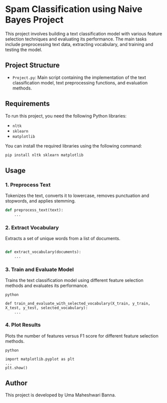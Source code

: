 # Spam Classification using Naive Bayes Project

This project involves building a text classification model with various feature selection techniques and evaluating its performance. The main tasks include preprocessing text data, extracting vocabulary, and training and testing the model.

## Project Structure

- `Project.py`: Main script containing the implementation of the text classification model, text preprocessing functions, and evaluation methods.

## Requirements

To run this project, you need the following Python libraries:

- `nltk`
- `sklearn`
- `matplotlib`

You can install the required libraries using the following command:

```bash
pip install nltk sklearn matplotlib

```
## Usage

### 1. Preprocess Text

Tokenizes the text, converts it to lowercase, removes punctuation and stopwords, and applies stemming.

```python
def preprocess_text(text):
    ...
```

### 2. Extract Vocabulary
Extracts a set of unique words from a list of documents.

```python

def extract_vocabulary(documents):
    ...
```

### 3. Train and Evaluate Model
Trains the text classification model using different feature selection methods and evaluates its performance.
```
python

def train_and_evaluate_with_selected_vocabulary(X_train, y_train, X_test, y_test, selected_vocabulary):
    ...
```

### 4. Plot Results
Plots the number of features versus F1 score for different feature selection methods.
```
python

import matplotlib.pyplot as plt
...
plt.show()

```

## Author

This project is developed by Uma Maheshwari Banna.